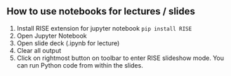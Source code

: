 ## How to use notebooks for lectures / slides
1. Install RISE extension for jupyter notebook `pip install RISE`
2. Open Jupyter Notebook
3. Open slide deck (.ipynb for lecture)
4. Clear all output
5. Click on rightmost button on toolbar to enter RISE slideshow mode.  You can run Python code from within the slides.
